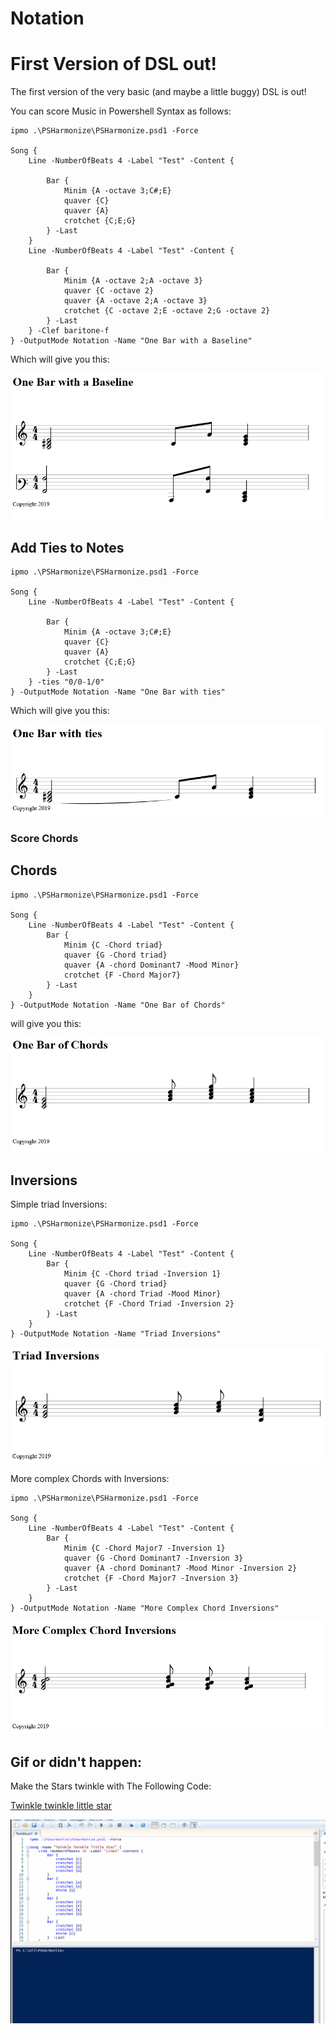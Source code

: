 # Notation 

# First Version of DSL out!

The first version of the very basic (and maybe a little buggy) DSL is out! 

You can score Music in Powershell Syntax as follows:

```
ipmo .\PSHarmonize\PSHarmonize.psd1 -Force 

Song {
    Line -NumberOfBeats 4 -Label "Test" -Content {
         
        Bar {
            Minim {A -octave 3;C#;E} 
            quaver {C} 
            quaver {A} 
            crotchet {C;E;G} 
        } -Last
    }
    Line -NumberOfBeats 4 -Label "Test" -Content {
         
        Bar {
            Minim {A -octave 2;A -octave 3} 
            quaver {C -octave 2} 
            quaver {A -octave 2;A -octave 3} 
            crotchet {C -octave 2;E -octave 2;G -octave 2} 
        } -Last
    } -Clef baritone-f
} -OutputMode Notation -Name "One Bar with a Baseline"
```

Which will give you this:

![Onebar](../IMG/OneBarwithABaseline.PNG)

## Add Ties to Notes

```
ipmo .\PSHarmonize\PSHarmonize.psd1 -Force 

Song {
    Line -NumberOfBeats 4 -Label "Test" -Content {
         
        Bar {
            Minim {A -octave 3;C#;E} 
            quaver {C} 
            quaver {A} 
            crotchet {C;E;G} 
        } -Last
    } -ties "0/0-1/0"
} -OutputMode Notation -Name "One Bar with ties"
```

Which will give you this:

![Onebar](../IMG/OneBarwithties.PNG)

### Score Chords

## Chords

```
ipmo .\PSHarmonize\PSHarmonize.psd1 -Force 

Song {
    Line -NumberOfBeats 4 -Label "Test" -Content {
        Bar {
            Minim {C -Chord triad} 
            quaver {G -Chord triad} 
            quaver {A -chord Dominant7 -Mood Minor} 
            crotchet {F -Chord Major7}
        } -Last
    } 
} -OutputMode Notation -Name "One Bar of Chords"
```

will give you this:

![Onebar](../IMG/1_Bar_chords.png)

## Inversions

Simple triad Inversions:

```
ipmo .\PSHarmonize\PSHarmonize.psd1 -Force 

Song {
    Line -NumberOfBeats 4 -Label "Test" -Content {
        Bar {
            Minim {C -Chord triad -Inversion 1} 
            quaver {G -Chord triad} 
            quaver {A -chord Triad -Mood Minor} 
            crotchet {F -Chord Triad -Inversion 2}
        } -Last
    } 
} -OutputMode Notation -Name "Triad Inversions"
```

![Inversions](../IMG/triad_inversions_bar.png)

More complex Chords with Inversions:

```
ipmo .\PSHarmonize\PSHarmonize.psd1 -Force 

Song {
    Line -NumberOfBeats 4 -Label "Test" -Content {
        Bar {
            Minim {C -Chord Major7 -Inversion 1} 
            quaver {G -Chord Dominant7 -Inversion 3} 
            quaver {A -chord Dominant7 -Mood Minor -Inversion 2} 
            crotchet {F -Chord Major7 -Inversion 3}
        } -Last
    }  
} -OutputMode Notation -Name "More Complex Chord Inversions" 
```

![Inversions](../IMG/complex_inversions.png)

## Gif or didn't happen:

Make the Stars twinkle with The Following Code:

[Twinkle twinkle little star](../Examples_Notation/Twinkle.ps1)

![Console Output](../IMG/Twinkle.gif)